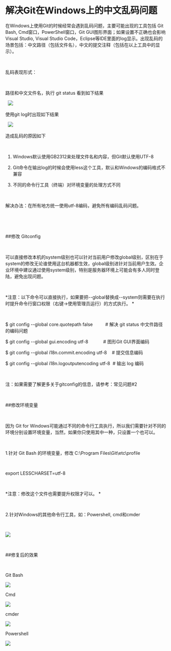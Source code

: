 # 解决Git在Windows上的中文乱码问题


在Windows上使用Git的时候经常会遇到乱码问题，主要可能出现的工具包括 Git Bash,
Cmd窗口，PowerShell窗口，Git GUI图形界面；如果设置不正确也会影响 Visual Studio,
Visual Studio
Code，Eclipse等IDE里面的log显示。出现乱码的场景包括：中文路径（包括文件名），中文的提交注释（包括在以上工具中的显示）。 

 

乱码表现形式： 

 

路径和中文文件名，执行 git status 看到如下结果 

 
![](images/git-status.png)
 

使用git log时出现如下结果 

 
![](images/git-log.png)
 

造成乱码的原因如下 

 

1.  Windows默认使用GB2312来处理文件名和内容，但Git默认使用UTF-8 

2.  Git命令在输出log的时候会使用less这个工具，默认和Windows的编码格式不兼容 

3.  不同的命令行工具（终端）对环境变量的处理方式不同 

 

解决办法：在所有地方统一使用utf-8编码，避免所有编码乱码问题。 

 

 

##修改 Gitconfig 

 

可以直接修改本机的system级别也可以针对当前用户修改global级别，区别在于system的修改无论谁使用这台机器都生效，global级别进针对当前用户生效。企业环境中建议通过使用system级别，特别是服务器环境上可能会有多人同时登陆，避免出现问题。 

 

*注意：以下命令可以直接执行，如果要把--global替换成--system则需要在执行时提升命令行窗口权限（右键-\>使用管理员运行）的方式执行。 *

 

\$ git config --global core.quotepath false          \# 解决 git status
中文件路径的编码问题 

\$ git config --global gui.encoding utf-8            \# 图形Git GUI界面编码 

\$ git config --global i18n.commit.encoding utf-8    \# 提交信息编码 

\$ git config --global i18n.logoutputencoding utf-8  \# 输出 log 编码 

 

注：如果需要了解更多关于gitconfig的信息，请参考：常见问题\#2 

 

##修改环境变量 

 

因为 Git for
Windows可能通过不同的命令行工具执行，所以我们需要针对不同的环境分别设置环境变量，当然，如果你只使用其中一种，只设置一个也可以。 

 

1.针对 Git Bash 的环境变量，修改 C:\\Program Files\\Git\\etc\\profile  

 

export LESSCHARSET=utf-8 

 

*注意：修改这个文件也需要提升权限才可以。 *

 

2.针对Windows的其他命令行工具，如：Powershell, cmd和cmder 

 

![](images/edit-env.png)

 

##修复后的效果 

 

Git Bash 

![](images/git-bash.png)

Cmd 

![](images/cmd.png)

cmder 

![](images/cmder.png)

Powershell 

![](images/powershell.png)
